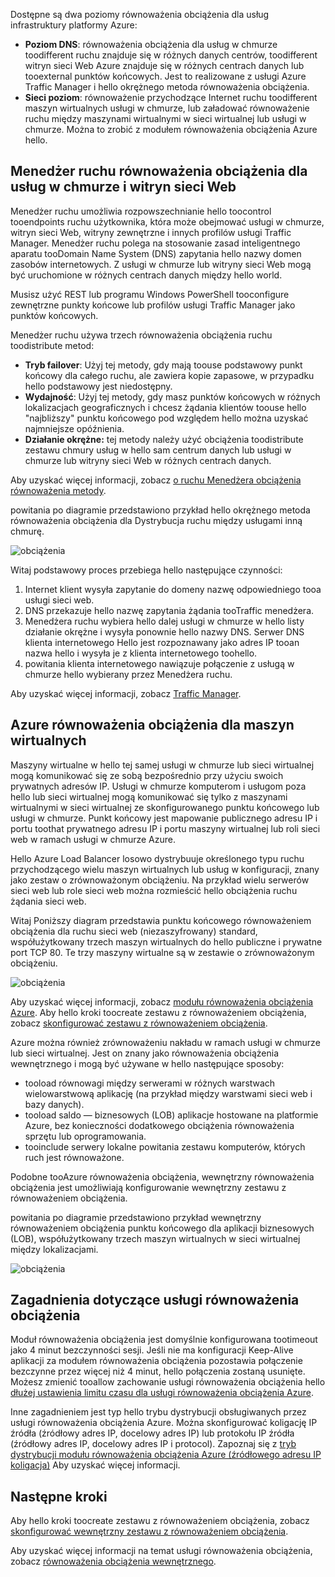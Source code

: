 

Dostępne są dwa poziomy równoważenia obciążenia dla usług infrastruktury platformy Azure:

* **Poziom DNS**: równoważenia obciążenia dla usług w chmurze toodifferent ruchu znajduje się w różnych danych centrów, toodifferent witryn sieci Web Azure znajduje się w różnych centrach danych lub tooexternal punktów końcowych. Jest to realizowane z usługi Azure Traffic Manager i hello okrężnego metoda równoważenia obciążenia.
* **Sieci poziom**: równoważenie przychodzące Internet ruchu toodifferent maszyn wirtualnych usługi w chmurze, lub załadować równoważenie ruchu między maszynami wirtualnymi w sieci wirtualnej lub usługi w chmurze. Można to zrobić z modułem równoważenia obciążenia Azure hello.

## <a name="traffic-manager-load-balancing-for-cloud-services-and-websites"></a>Menedżer ruchu równoważenia obciążenia dla usług w chmurze i witryn sieci Web
Menedżer ruchu umożliwia rozpowszechnianie hello toocontrol tooendpoints ruchu użytkownika, która może obejmować usługi w chmurze, witryn sieci Web, witryny zewnętrzne i innych profilów usługi Traffic Manager. Menedżer ruchu polega na stosowanie zasad inteligentnego aparatu tooDomain Name System (DNS) zapytania hello nazwy domen zasobów internetowych. Z usługi w chmurze lub witryny sieci Web mogą być uruchomione w różnych centrach danych między hello world.

Musisz użyć REST lub programu Windows PowerShell tooconfigure zewnętrzne punkty końcowe lub profilów usługi Traffic Manager jako punktów końcowych.

Menedżer ruchu używa trzech równoważenia obciążenia ruchu toodistribute metod:

* **Tryb failover**: Użyj tej metody, gdy mają toouse podstawowy punkt końcowy dla całego ruchu, ale zawiera kopie zapasowe, w przypadku hello podstawowy jest niedostępny.
* **Wydajność**: Użyj tej metody, gdy masz punktów końcowych w różnych lokalizacjach geograficznych i chcesz żądania klientów toouse hello "najbliższy" punktu końcowego pod względem hello można uzyskać najmniejsze opóźnienia.
* **Działanie okrężne:** tej metody należy użyć obciążenia toodistribute zestawu chmury usług w hello sam centrum danych lub usługi w chmurze lub witryny sieci Web w różnych centrach danych.

Aby uzyskać więcej informacji, zobacz [o ruchu Menedżera obciążenia równoważenia metody](../articles/traffic-manager/traffic-manager-routing-methods.md).

powitania po diagramie przedstawiono przykład hello okrężnego metoda równoważenia obciążenia dla Dystrybucja ruchu między usługami inną chmurę.

![obciążenia](./media/virtual-machines-common-load-balance/TMSummary.png)

Witaj podstawowy proces przebiega hello następujące czynności:

1. Internet klient wysyła zapytanie do domeny nazwę odpowiedniego tooa usługi sieci web.
2. DNS przekazuje hello nazwę zapytania żądania tooTraffic menedżera.
3. Menedżera ruchu wybiera hello dalej usługi w chmurze w hello listy działanie okrężne i wysyła ponownie hello nazwy DNS. Serwer DNS klienta internetowego Hello jest rozpoznawany jako adres IP tooan nazwa hello i wysyła je z klienta internetowego toohello.
4. powitania klienta internetowego nawiązuje połączenie z usługą w chmurze hello wybierany przez Menedżera ruchu.

Aby uzyskać więcej informacji, zobacz [Traffic Manager](../articles/traffic-manager/traffic-manager-overview.md).

## <a name="azure-load-balancing-for-virtual-machines"></a>Azure równoważenia obciążenia dla maszyn wirtualnych
Maszyny wirtualne w hello tej samej usługi w chmurze lub sieci wirtualnej mogą komunikować się ze sobą bezpośrednio przy użyciu swoich prywatnych adresów IP. Usługi w chmurze komputerom i usługom poza hello lub sieci wirtualnej mogą komunikować się tylko z maszynami wirtualnymi w sieci wirtualnej ze skonfigurowanego punktu końcowego lub usługi w chmurze. Punkt końcowy jest mapowanie publicznego adresu IP i portu toothat prywatnego adresu IP i portu maszyny wirtualnej lub roli sieci web w ramach usługi w chmurze Azure.

Hello Azure Load Balancer losowo dystrybuuje określonego typu ruchu przychodzącego wielu maszyn wirtualnych lub usług w konfiguracji, znany jako zestaw o zrównoważonym obciążeniu. Na przykład wielu serwerów sieci web lub role sieci web można rozmieścić hello obciążenia ruchu żądania sieci web.

Witaj Poniższy diagram przedstawia punktu końcowego równoważeniem obciążenia dla ruchu sieci web (niezaszyfrowany) standard, współużytkowany trzech maszyn wirtualnych do hello publiczne i prywatne port TCP 80. Te trzy maszyny wirtualne są w zestawie o zrównoważonym obciążeniu.

![obciążenia](./media/virtual-machines-common-load-balance/LoadBalancing.png)

Aby uzyskać więcej informacji, zobacz [modułu równoważenia obciążenia Azure](../articles/load-balancer/load-balancer-overview.md). Aby hello kroki toocreate zestawu z równoważeniem obciążenia, zobacz [skonfigurować zestawu z równoważeniem obciążenia](../articles/load-balancer/load-balancer-get-started-internet-arm-ps.md).

Azure można również zrównoważeniu nakładu w ramach usługi w chmurze lub sieci wirtualnej. Jest on znany jako równoważenia obciążenia wewnętrznego i mogą być używane w hello następujące sposoby:

* tooload równowagi między serwerami w różnych warstwach wielowarstwową aplikację (na przykład między warstwami sieci web i bazy danych).
* tooload saldo — biznesowych (LOB) aplikacje hostowane na platformie Azure, bez konieczności dodatkowego obciążenia równoważenia sprzętu lub oprogramowania.
* tooinclude serwery lokalne powitania zestawu komputerów, których ruch jest równoważone.

Podobne tooAzure równoważenia obciążenia, wewnętrzny równoważenia obciążenia jest umożliwiają konfigurowanie wewnętrzny zestawu z równoważeniem obciążenia.

powitania po diagramie przedstawiono przykład wewnętrzny równoważeniem obciążenia punktu końcowego dla aplikacji biznesowych (LOB), współużytkowany trzech maszyn wirtualnych w sieci wirtualnej między lokalizacjami.

![obciążenia](./media/virtual-machines-common-load-balance/LOBServers.png)

## <a name="load-balancer-considerations"></a>Zagadnienia dotyczące usługi równoważenia obciążenia
Moduł równoważenia obciążenia jest domyślnie konfigurowana tootimeout jako 4 minut bezczynności sesji. Jeśli nie ma konfiguracji Keep-Alive aplikacji za modułem równoważenia obciążenia pozostawia połączenie bezczynne przez więcej niż 4 minut, hello połączenia zostaną usunięte. Możesz zmienić tooallow zachowanie usługi równoważenia obciążenia hello [dłużej ustawienia limitu czasu dla usługi równoważenia obciążenia Azure](../articles/load-balancer/load-balancer-tcp-idle-timeout.md).

Inne zagadnieniem jest typ hello trybu dystrybucji obsługiwanych przez usługi równoważenia obciążenia Azure. Można skonfigurować koligację IP źródła (źródłowy adres IP, docelowy adres IP) lub protokołu IP źródła (źródłowy adres IP, docelowy adres IP i protocol). Zapoznaj się z [tryb dystrybucji modułu równoważenia obciążenia Azure (źródłowego adresu IP koligacja)](../articles/load-balancer/load-balancer-distribution-mode.md) Aby uzyskać więcej informacji.

## <a name="next-steps"></a>Następne kroki
Aby hello kroki toocreate zestawu z równoważeniem obciążenia, zobacz [skonfigurować wewnętrzny zestawu z równoważeniem obciążenia](../articles/load-balancer/load-balancer-get-started-ilb-arm-ps.md).

Aby uzyskać więcej informacji na temat usługi równoważenia obciążenia, zobacz [równoważenia obciążenia wewnętrznego](../articles/load-balancer/load-balancer-internal-overview.md).

